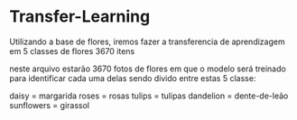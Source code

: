 # Transfer-Learning
Utilizando a base de flores, iremos fazer a transferencia de aprendizagem em 5 classes de flores 3670 itens

neste arquivo estarão 3670 fotos de flores em que o modelo será treinado para identificar cada uma delas sendo
divido entre estas 5 classe:


daisy = margarida 
roses = rosas
tulips = tulipas
dandelion = dente-de-leão
sunflowers = girassol
